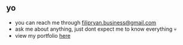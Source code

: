 ## yo 

- you can reach me through filipryan.business@gmail.com
- ask me about anything, just dont expect me to know everything 💀
- view my portfolio [here](https://portfolio-v2-pearl-tau.vercel.app)
